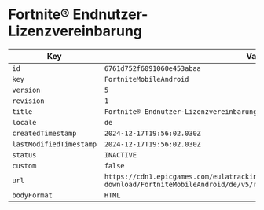 # Fortnite® Endnutzer-Lizenzvereinbarung

| Key | Value |
| --- | ----- |
| `id` | `6761d752f6091060e453abaa` |
| `key` | `FortniteMobileAndroid` |
| `version` | `5` |
| `revision` | `1` |
| `title` | `Fortnite® Endnutzer-Lizenzvereinbarung` |
| `locale` | `de` |
| `createdTimestamp` | `2024-12-17T19:56:02.030Z` |
| `lastModifiedTimestamp` | `2024-12-17T19:56:02.030Z` |
| `status` | `INACTIVE` |
| `custom` | `false` |
| `url` | `https://cdn1.epicgames.com/eulatracking-download/FortniteMobileAndroid/de/v5/r1/fc50a0ba5f9240cce8a5cfeaf9db1489.pdf` |
| `bodyFormat` | `HTML` |
